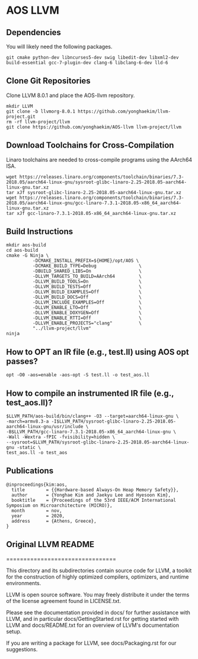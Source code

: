 # AOS LLVM

## Dependencies
You will likely need the following packages.
```
git cmake python-dev libncurses5-dev swig libedit-dev libxml2-dev build-essential gcc-7-plugin-dev clang-6 libclang-6-dev lld-6
```

## Clone Git Repositories
Clone LLVM 8.0.1 and place the AOS-llvm repository.
```
mkdir LLVM
git clone -b llvmorg-8.0.1 https://github.com/yonghaekim/llvm-project.git
rm -rf llvm-project/llvm
git clone https://github.com/yonghaekim/AOS-llvm llvm-project/llvm
```

## Download Toolchains for Cross-Compilation
Linaro toolchains are needed to cross-compile programs using the AArch64 ISA.
```
wget https://releases.linaro.org/components/toolchain/binaries/7.3-2018.05/aarch64-linux-gnu/sysroot-glibc-linaro-2.25-2018.05-aarch64-linux-gnu.tar.xz
tar xJf sysroot-glibc-linaro-2.25-2018.05-aarch64-linux-gnu.tar.xz
wget https://releases.linaro.org/components/toolchain/binaries/7.3-2018.05/aarch64-linux-gnu/gcc-linaro-7.3.1-2018.05-x86_64_aarch64-linux-gnu.tar.xz
tar xJf gcc-linaro-7.3.1-2018.05-x86_64_aarch64-linux-gnu.tar.xz
```

## Build Instructions
```
mkdir aos-build
cd aos-build
cmake -G Ninja \
          -DCMAKE_INSTALL_PREFIX=${HOME}/opt/AOS \
          -DCMAKE_BUILD_TYPE=Debug                \
          -DBUILD_SHARED_LIBS=On                  \
          -DLLVM_TARGETS_TO_BUILD=AArch64         \
          -DLLVM_BUILD_TOOLS=On                   \
          -DLLVM_BUILD_TESTS=Off                  \
          -DLLVM_BUILD_EXAMPLES=Off               \
          -DLLVM_BUILD_DOCS=Off                   \
          -DLLVM_INCLUDE_EXAMPLES=Off             \
          -DLLVM_ENABLE_LTO=Off                   \
          -DLLVM_ENABLE_DOXYGEN=Off               \
          -DLLVM_ENABLE_RTTI=Off                  \
          -DLLVM_ENABLE_PROJECTS="clang"          \
          "../llvm-project/llvm"
ninja
```

## How to OPT an IR file (e.g., test.ll) using AOS opt passes?
```
opt -O0 -aos=enable -aos-opt -S test.ll -o test_aos.ll
```

## How to compile an instrumented IR file (e.g., test_aos.ll)?
```
$LLVM_PATH/aos-build/bin/clang++ -O3 --target=aarch64-linux-gnu \
-march=armv8.3-a -I$LLVM_PATH/sysroot-glibc-linaro-2.25-2018.05-aarch64-linux-gnu/usr/include \
-B$LLVM_PATH/gcc-linaro-7.3.1-2018.05-x86_64_aarch64-linux-gnu \
-Wall -Wextra -fPIC -fvisibility=hidden \
--sysroot=$LLVM_PATH/sysroot-glibc-linaro-2.25-2018.05-aarch64-linux-gnu -static \
test_aos.ll -o test_aos
```

## Publications
```
@inproceedings{kim:aos,
  title        = {{Hardware-based Always-On Heap Memory Safety}},
  author       = {Yonghae Kim and Jaekyu Lee and Hyesoon Kim},
  booktitle    = {Proceedings of the 53rd IEEE/ACM International Symposium on Microarchitecture (MICRO)},
  month        = nov,
  year         = 2020,
  address      = {Athens, Greece},
}
```

## Original LLVM README
================================

This directory and its subdirectories contain source code for LLVM,
a toolkit for the construction of highly optimized compilers,
optimizers, and runtime environments.

LLVM is open source software. You may freely distribute it under the terms of
the license agreement found in LICENSE.txt.

Please see the documentation provided in docs/ for further
assistance with LLVM, and in particular docs/GettingStarted.rst for getting
started with LLVM and docs/README.txt for an overview of LLVM's
documentation setup.

If you are writing a package for LLVM, see docs/Packaging.rst for our
suggestions.
